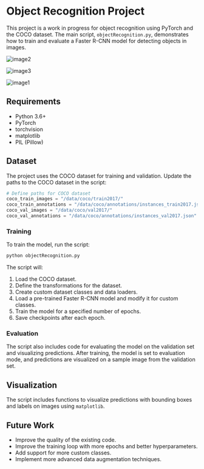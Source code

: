 # Object Recognition Project

This project is a work in progress for object recognition using PyTorch and the COCO dataset. The main script, `objectRecognition.py`, demonstrates how to train and evaluate a Faster R-CNN model for detecting objects in images.

![image2](https://github.com/user-attachments/assets/c3f4390f-8748-4e87-8218-950f919da68f)

![image3](https://github.com/user-attachments/assets/70803e6b-26e3-4729-83ca-cbbe49a6a01d)

![image1](https://github.com/user-attachments/assets/b41415bc-2d45-4884-8a99-6aae5fdc8b08)


## Requirements

- Python 3.6+
- PyTorch
- torchvision
- matplotlib
- PIL (Pillow)

## Dataset

The project uses the COCO dataset for training and validation. Update the paths to the COCO dataset in the script:

```python
# Define paths for COCO dataset
coco_train_images = "/data/coco/train2017/"
coco_train_annotations = "/data/coco/annotations/instances_train2017.json"
coco_val_images = "/data/coco/val2017/"
coco_val_annotations = "/data/coco/annotations/instances_val2017.json"
```

### Training

To train the model, run the script:

```sh
python objectRecognition.py
```

The script will:
1. Load the COCO dataset.
2. Define the transformations for the dataset.
3. Create custom dataset classes and data loaders.
4. Load a pre-trained Faster R-CNN model and modify it for custom classes.
5. Train the model for a specified number of epochs.
6. Save checkpoints after each epoch.

### Evaluation

The script also includes code for evaluating the model on the validation set and visualizing predictions. After training, the model is set to evaluation mode, and predictions are visualized on a sample image from the validation set.

## Visualization

The script includes functions to visualize predictions with bounding boxes and labels on images using `matplotlib`.

## Future Work
- Improve the quality of the existing code.
- Improve the training loop with more epochs and better hyperparameters.
- Add support for more custom classes.
- Implement more advanced data augmentation techniques.


